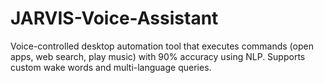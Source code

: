 # JARVIS-Voice-Assistant
Voice-controlled desktop automation tool that executes commands (open apps, web search, play music) with 90% accuracy using NLP. Supports custom wake words and multi-language queries.
